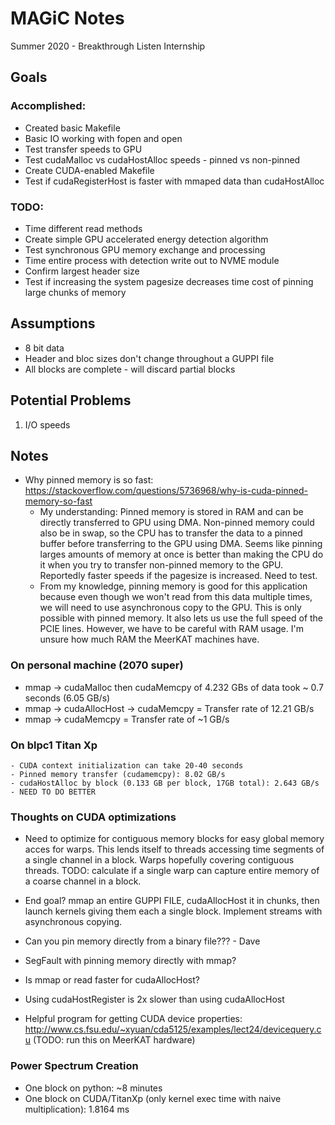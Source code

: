 # MAGiC Notes

Summer 2020 - Breakthrough Listen Internship

  

## Goals

### Accomplished:

 - Created basic Makefile
 - Basic IO working with fopen and open
 - Test transfer speeds to GPU
 - Test cudaMalloc vs cudaHostAlloc speeds - pinned vs non-pinned
 - Create CUDA-enabled Makefile
 - Test if cudaRegisterHost is faster with mmaped data than cudaHostAlloc


  

### TODO:

 - Time different read methods
 - Create simple GPU accelerated energy detection algorithm
 - Test synchronous GPU memory exchange and processing
 - Time entire process with detection write out to NVME module
 - Confirm largest header size
 - Test if increasing the system pagesize decreases time cost of pinning large chunks of memory
 

  
## Assumptions

 - 8 bit data
 - Header and bloc sizes don't change throughout a GUPPI file
 - All blocks are complete - will discard partial blocks 

## Potential Problems

 1. I/O speeds



## Notes

- Why pinned memory is so fast: <https://stackoverflow.com/questions/5736968/why-is-cuda-pinned-memory-so-fast>
    - My understanding: Pinned memory is stored in RAM and can be directly transferred to GPU using DMA. Non-pinned memory could also be in swap, so the CPU has to transfer the data to a pinned buffer before transferring to the GPU using DMA. Seems like pinning larges amounts of memory at once is better than making the CPU do it when you try to transfer non-pinned memory to the GPU. Reportedly faster speeds if the pagesize is increased. Need to test.
    - From my knowledge, pinning memory is good for this application because even though we won't read from this data multiple times, we will need to use asynchronous copy to the GPU. This is only possible with pinned memory. It also lets us use the full speed of the PCIE lines. However, we have to be careful with RAM usage. I'm unsure how much RAM the MeerKAT machines have.

### On personal machine (2070 super)
- mmap -> cudaMalloc then cudaMemcpy of 4.232 GBs of data took ~ 0.7 seconds (6.05 GB/s)
- mmap -> cudaAllocHost -> cudaMemcpy = Transfer rate of 12.21 GB/s
- mmap -> cudaMemcpy = Transfer rate of ~1 GB/s

### On blpc1 Titan Xp
    - CUDA context initialization can take 20-40 seconds
    - Pinned memory transfer (cudamemcpy): 8.02 GB/s
    - cudaHostAlloc by block (0.133 GB per block, 17GB total): 2.643 GB/s - NEED TO DO BETTER

### Thoughts on CUDA optimizations
 - Need to optimize for contiguous memory blocks for easy global memory acces for warps. This lends itself to threads accessing time segments of a single channel in a block. Warps hopefully covering contiguous threads. TODO: calculate if a single warp can capture entire memory of a coarse channel in a block.
 - End goal? mmap an entire GUPPI FILE, cudaAllocHost it in chunks, then launch kernels giving them each a single block. Implement streams with asynchronous copying.
 - Can you pin memory directly from a binary file??? - Dave 
 - SegFault with pinning memory directly with mmap?
 - Is mmap or read faster for cudaAllocHost?


- Using cudaHostRegister is 2x slower than using cudaAllocHost
- Helpful program for getting CUDA device properties: http://www.cs.fsu.edu/~xyuan/cda5125/examples/lect24/devicequery.cu (TODO: run this on MeerKAT hardware)

### Power Spectrum Creation
 - One block on python: ~8 minutes
 - One block on CUDA/TitanXp (only kernel exec time with naive multiplication): 1.8164 ms 